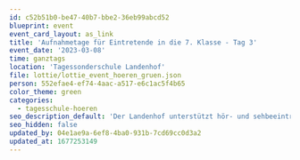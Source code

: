 ```yaml
---
id: c52b51b0-be47-40b7-bbe2-36eb99abcd52
blueprint: event
event_card_layout: as_link
title: 'Aufnahmetage für Eintretende in die 7. Klasse - Tag 3'
event_date: '2023-03-08'
time: ganztags
location: 'Tagessonderschule Landenhof'
file: lottie/lottie_event_hoeren_gruen.json
person: 552efae4-ef74-4aac-a517-e6c1ac5f4b65
color_theme: green
categories:
  - tagesschule-hoeren
seo_description_default: 'Der Landenhof unterstützt hör- und sehbeeinträchtigte Kinder & Jugendliche in ihrem selbstbestimmten Leben durch Förderung ihrer Fähigkeiten & Entwicklung'
seo_hidden: false
updated_by: 04e1ae9a-6ef8-4ba0-931b-7cd69cc0d3a2
updated_at: 1677253149
---
```

